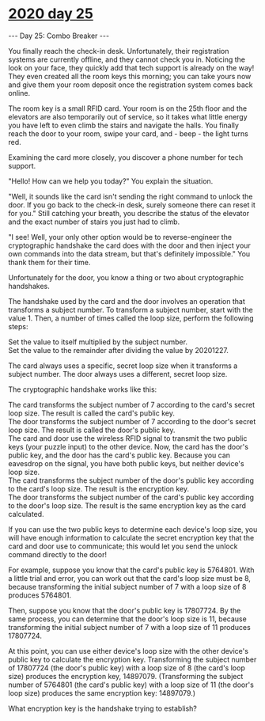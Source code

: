 # [2020 day 25](https://adventofcode.com/2020/day/25)

--- Day 25: Combo Breaker ---

You finally reach the check-in desk. Unfortunately, their registration systems are currently offline, and they cannot check you in. Noticing the look on your face, they quickly add that tech support is already on the way! They even created all the room keys this morning; you can take yours now and give them your room deposit once the registration system comes back online.



The room key is a small RFID card. Your room is on the 25th floor and the elevators are also temporarily out of service, so it takes what little energy you have left to even climb the stairs and navigate the halls. You finally reach the door to your room, swipe your card, and - beep - the light turns red.



Examining the card more closely, you discover a phone number for tech support.



"Hello! How can we help you today?" You explain the situation.



"Well, it sounds like the card isn't sending the right command to unlock the door. If you go back to the check-in desk, surely someone there can reset it for you." Still catching your breath, you describe the status of the elevator and the exact number of stairs you just had to climb.



"I see! Well, your only other option would be to reverse-engineer the cryptographic handshake the card does with the door and then inject your own commands into the data stream, but that's definitely impossible." You thank them for their time.



Unfortunately for the door, you know a thing or two about cryptographic handshakes.



The handshake used by the card and the door involves an operation that transforms a subject number. To transform a subject number, start with the value 1. Then, a number of times called the loop size, perform the following steps:



Set the value to itself multiplied by the subject number.\
Set the value to the remainder after dividing the value by 20201227.



The card always uses a specific, secret loop size when it transforms a subject number. The door always uses a different, secret loop size.



The cryptographic handshake works like this:



The card transforms the subject number of 7 according to the card's secret loop size. The result is called the card's public key.\
The door transforms the subject number of 7 according to the door's secret loop size. The result is called the door's public key.\
The card and door use the wireless RFID signal to transmit the two public keys (your puzzle input) to the other device. Now, the card has the door's public key, and the door has the card's public key. Because you can eavesdrop on the signal, you have both public keys, but neither device's loop size.\
The card transforms the subject number of the door's public key according to the card's loop size. The result is the encryption key.\
The door transforms the subject number of the card's public key according to the door's loop size. The result is the same encryption key as the card calculated.



If you can use the two public keys to determine each device's loop size, you will have enough information to calculate the secret encryption key that the card and door use to communicate; this would let you send the unlock command directly to the door!



For example, suppose you know that the card's public key is 5764801. With a little trial and error, you can work out that the card's loop size must be 8, because transforming the initial subject number of 7 with a loop size of 8 produces 5764801.



Then, suppose you know that the door's public key is 17807724. By the same process, you can determine that the door's loop size is 11, because transforming the initial subject number of 7 with a loop size of 11 produces 17807724.



At this point, you can use either device's loop size with the other device's public key to calculate the encryption key. Transforming the subject number of 17807724 (the door's public key) with a loop size of 8 (the card's loop size) produces the encryption key, 14897079. (Transforming the subject number of 5764801 (the card's public key) with a loop size of 11 (the door's loop size) produces the same encryption key: 14897079.)



What encryption key is the handshake trying to establish?



